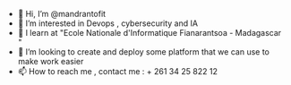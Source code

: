 - 👋 Hi, I’m @mandrantofit
- 👀 I’m interested in Devops , cybersecurity and IA
- 🌱 I learn at "Ecole Nationale d'Informatique Fianarantsoa - Madagascar "
- 💞️ I’m looking to create and deploy some platform that we can use to make work easier
- 📫 How to reach me , contact me : + 261 34 25 822 12

<!---
mandrantofit/mandrantofit is a ✨ special ✨ repository because its `README.md` (this file) appears on your GitHub profile.
You can click the Preview link to take a look at your changes.
--->
